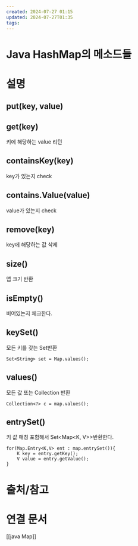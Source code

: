 ```yaml
---
created: 2024-07-27 01:15
updated: 2024-07-27T01:35
tags: 
---
```

# Java HashMap의 메소드들

# 설명
## put(key, value)
## get(key)
키에 해당하는 value 리턴

## containsKey(key)
key가 있는지 check

## contains.Value(value)
value가 있는지 check
## remove(key)
key에 해당하는 값 삭제

## size()
맵 크기 반환

## isEmpty()
비어있는지 체크한다.

## keySet()
모든 키를 갖는 Set반환
```
Set<String> set = Map.values();
```

## values()
모든 값 또는 Collection 반환

```
Collection<?> c = map.values();
```

## entrySet()
키 값 매칭 포함해서 Set<Map<K, V>>반환한다.
```
for(Map.Entry<K,V> ent : map.entrySet()){
	K key = entry.getKey();
	V value = entry.getValue();
}

```


# 출처/참고

# 연결 문서
[[java  Map]]
